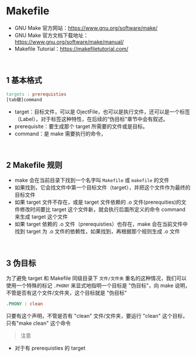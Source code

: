 &emsp;
# Makefile

- GNU Make 官方网站：https://www.gnu.org/software/make/        
- GNU Make 官方文档下载地址：https://www.gnu.org/software/make/manual/
- Makefile Tutorial：https://makefiletutorial.com/

&emsp;
## 1 基本格式
```makefile
targets : prerequisties
[tab键]command
```
- target：目标文件，可以是 OjectFile，也可以是执行文件，还可以是一个标签（Label），对于标签这种特性，在后续的“伪目标”章节中会有叙述。
- prerequisite：要生成那个 target 所需要的文件或是目标。
- command：是 make 需要执行的命令，


&emsp;
## 2 Makefile 规则
- make 会在当前目录下找到一个名字叫 `Makefile` 或 `makefile` 的文件
- 如果找到，它会找文件中第一个目标文件（target），并把这个文件作为最终的目标文件
- 如果 target 文件不存在，或是 target 文件依赖的 .o 文件(prerequities)的文件修改时间要比 target 这个文件新，就会执行后面所定义的命令 command 来生成 target 这个文件      
- 如果 target 依赖的 .o 文件（prerequisties）也存在，make 会在当前文件中找到 target 为 .o 文件的依赖性，如果找到，再根据那个规则生成 .o 文件

&emsp;
## 3 伪目标

 
为了避免 target 和 Makefile 同级目录下 `文件/文件夹` 重名的这种情况，我们可以使用一个特殊的标记 `.PHONY` 来显式地指明一个目标是 "伪目标"，向 make 说明，不管是否有这个文件/文件夹，这个目标就是 "伪目标"

```makefile
.PHONY : clean
```

只要有这个声明，不管是否有 "clean" 文件/文件夹，要运行 "clean" 这个目标，只有"make clean" 这个命令

>注意
- 对于有 prerequisties 的 target
